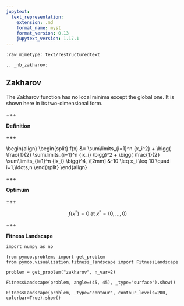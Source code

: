 ```yaml
---
jupytext:
  text_representation:
    extension: .md
    format_name: myst
    format_version: 0.13
    jupytext_version: 1.17.1
---
```


```{raw-cell}
:raw_mimetype: text/restructuredtext

.. _nb_zakharov:
```

## Zakharov

The Zakharov function has no local minima except the global one. It is shown here in its two-dimensional form.

+++

**Definition**

+++

\begin{align}
\begin{split}
f(x) &= \sum\limits_{i=1}^n {x_i^2} + \bigg( \frac{1}{2} \sum\limits_{i=1}^n {ix_i} \bigg)^2 + \bigg( \frac{1}{2} \sum\limits_{i=1}^n {ix_i} \bigg)^4, \\[2mm]
&-10 \leq x_i \leq 10 \quad i=1,\ldots,n
\end{split}
\end{align}

+++

**Optimum**

+++

$$f(x^*) = 0 \; \text{at} \; x^* = (0,\ldots,0) $$

+++

**Fitness Landscape**

```{code-cell} ipython3
import numpy as np

from pymoo.problems import get_problem
from pymoo.visualization.fitness_landscape import FitnessLandscape

problem = get_problem("zakharov", n_var=2)

FitnessLandscape(problem, angle=(45, 45), _type="surface").show()
```

```{code-cell} ipython3
FitnessLandscape(problem, _type="contour", contour_levels=200, colorbar=True).show()
```
